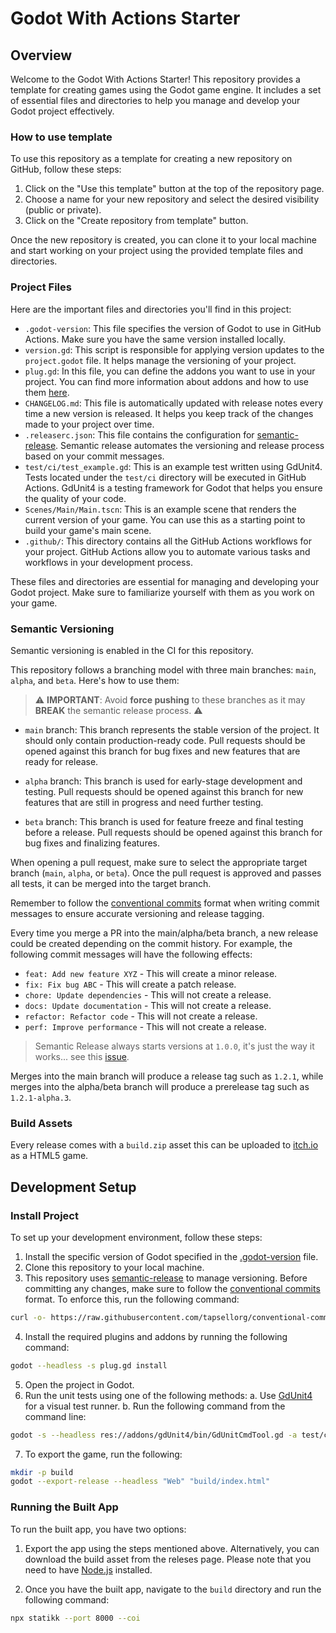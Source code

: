 # Godot With Actions Starter

## Overview

Welcome to the Godot With Actions Starter! This repository provides a template for creating games using the Godot game engine. It includes a set of essential files and directories to help you manage and develop your Godot project effectively.

### How to use template

To use this repository as a template for creating a new repository on GitHub, follow these steps:

1. Click on the "Use this template" button at the top of the repository page.
2. Choose a name for your new repository and select the desired visibility (public or private).
3. Click on the "Create repository from template" button.

Once the new repository is created, you can clone it to your local machine and start working on your project using the provided template files and directories.

### Project Files

Here are the important files and directories you'll find in this project:

- `.godot-version`: This file specifies the version of Godot to use in GitHub Actions. Make sure you have the same version installed locally.
- `version.gd`: This script is responsible for applying version updates to the `project.godot` file. It helps manage the versioning of your project.
- `plug.gd`: In this file, you can define the addons you want to use in your project. You can find more information about addons and how to use them [here](https://github.com/imjp94/gd-plug).
- `CHANGELOG.md`: This file is automatically updated with release notes every time a new version is released. It helps you keep track of the changes made to your project over time.
- `.releaserc.json`: This file contains the configuration for [semantic-release](https://github.com/semantic-release/semantic-release). Semantic release automates the versioning and release process based on your commit messages.
- `test/ci/test_example.gd`: This is an example test written using GdUnit4. Tests located under the `test/ci` directory will be executed in GitHub Actions. GdUnit4 is a testing framework for Godot that helps you ensure the quality of your code.
- `Scenes/Main/Main.tscn`: This is an example scene that renders the current version of your game. You can use this as a starting point to build your game's main scene.
- `.github/`: This directory contains all the GitHub Actions workflows for your project. GitHub Actions allow you to automate various tasks and workflows in your development process.

These files and directories are essential for managing and developing your Godot project. Make sure to familiarize yourself with them as you work on your game.

### Semantic Versioning

Semantic versioning is enabled in the CI for this repository.

This repository follows a branching model with three main branches: `main`, `alpha`, and `beta`. Here's how to use them:

> ⚠️ **IMPORTANT**: Avoid **force pushing** to these branches as it may **BREAK** the semantic release process. ⚠️

- `main` branch: This branch represents the stable version of the project. It should only contain production-ready code. Pull requests should be opened against this branch for bug fixes and new features that are ready for release.

- `alpha` branch: This branch is used for early-stage development and testing. Pull requests should be opened against this branch for new features that are still in progress and need further testing.

- `beta` branch: This branch is used for feature freeze and final testing before a release. Pull requests should be opened against this branch for bug fixes and finalizing features.

When opening a pull request, make sure to select the appropriate target branch (`main`, `alpha`, or `beta`). Once the pull request is approved and passes all tests, it can be merged into the target branch.

Remember to follow the [conventional commits](https://www.conventionalcommits.org) format when writing commit messages to ensure accurate versioning and release tagging.

Every time you merge a PR into the main/alpha/beta branch, a new release could be created depending on the commit history. For example, the following commit messages will have the following effects:

- `feat: Add new feature XYZ` - This will create a minor release.
- `fix: Fix bug ABC` - This will create a patch release.
- `chore: Update dependencies` - This will not create a release.
- `docs: Update documentation` - This will not create a release.
- `refactor: Refactor code` - This will not create a release.
- `perf: Improve performance` - This will not create a release.

> Semantic Release always starts versions at `1.0.0`, it's just the way it works... see this [issue](https://github.com/semantic-release/semantic-release/issues/1507).

Merges into the main branch will produce a release tag such as `1.2.1`, while merges into the alpha/beta branch will produce a prerelease tag such as `1.2.1-alpha.3`.

### Build Assets

Every release comes with a `build.zip` asset this can be uploaded to [itch.io](https://itch.io) as a HTML5 game.

## Development Setup

### Install Project

To set up your development environment, follow these steps:

1. Install the specific version of Godot specified in the [.godot-version](.godot-version) file.
2. Clone this repository to your local machine.
3. This repository uses [semantic-release](https://github.com/semantic-release/semantic-release) to manage versioning. Before committing any changes, make sure to follow the [conventional commits](https://www.conventionalcommits.org) format. To enforce this, run the following command:

```bash
curl -o- https://raw.githubusercontent.com/tapsellorg/conventional-commits-git-hook/master/scripts/install.sh | sh
```

4. Install the required plugins and addons by running the following command:

```bash
godot --headless -s plug.gd install
```

5. Open the project in Godot.
6. Run the unit tests using one of the following methods:
    a. Use [GdUnit4](https://mikeschulze.github.io/gdUnit4/) for a visual test runner.
    b. Run the following command from the command line:

```bash
godot -s --headless res://addons/gdUnit4/bin/GdUnitCmdTool.gd -a test/ci --ignoreHeadlessMode
```

7. To export the game, run the following:

```bash
mkdir -p build
godot --export-release --headless "Web" "build/index.html"
```

### Running the Built App

To run the built app, you have two options:

1. Export the app using the steps mentioned above. Alternatively, you can download the build asset from the releses page. Please note that you need to have [Node.js](https://nodejs.org/en/download/package-manager) installed.

2. Once you have the built app, navigate to the `build` directory and run the following command:

```bash
npx statikk --port 8000 --coi
```
